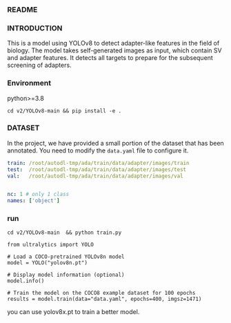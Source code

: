 ### README

### INTRODUCTION

This is a model using YOLOv8 to detect adapter-like features in the field of biology. The model takes self-generated images as input, which contain SV and adapter features. It detects all targets to prepare for the subsequent screening of adapters.

### Environment

python>=3.8

`cd v2/YOLOv8-main && pip install -e .`

### DATASET

In the project, we have provided a small portion of the dataset that has been annotated. You need to modify the `data.yaml` file to configure it.

```yaml
train: /root/autodl-tmp/ada/train/data/adapter/images/train
test:  /root/autodl-tmp/ada/train/data/adapter/images/test
val:   /root/autodl-tmp/ada/train/data/adapter/images/val


nc: 1 # only 1 class
names: ['object'] 

```

### run

`cd v2/YOLOv8-main  && python train.py`

```
from ultralytics import YOLO

# Load a COCO-pretrained YOLOv8n model
model = YOLO("yolov8n.pt")

# Display model information (optional)
model.info()

# Train the model on the COCO8 example dataset for 100 epochs
results = model.train(data="data.yaml", epochs=400, imgsz=1471)
```

you can use yolov8x.pt to train a better model.
